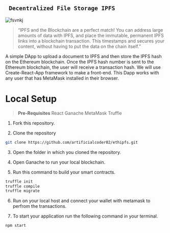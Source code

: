 
  

##  ``` Decentralized File Storage IPFS```

![fsvnkj](./public/img1.png)
  

> “IPFS and the Blockchain are a perfect match! You can address large amounts of data with IPFS, and place the immutable, permanent IPFS links into a blockchain transaction. This timestamps and secures your content, without having to put the data on the chain itself.”

A simple DApp to upload a document to IPFS and then store the IPFS hash on the Ethereum blockchain. Once the IPFS hash number is sent to the Ethereum blockchain, the user will receive a transaction hash. We will use Create-React-App framework to make a front-end. This Dapp works with any user that has MetaMask installed in their browser.  
  

# Local Setup
>  **Pre-Requisites**
> React
> Ganache
> MetaMask
> Truffle

>

1. Fork this repository.

2. Clone the repository

```sh
git clone https://github.com/artificialcoder02/ethipfs.git
```

3. Open the folder in which you cloned the repository.
4. Open Ganache to run your local blockchain.

5. Run this command to build your smart contracts.

```sh
truffle init
truffle compile
truffle migrate
```

6. Run on your local host and connect your wallet with metamask to perfrom the transactions.

7. To start your application run the following command in your terminal.

```sh
npm start
```

  
  
  

<!--

https://itnext.io/build-a-simple-ethereum-interplanetary-file-system-ipfs-react-js-dapp-23ff4914ce4e

-->
